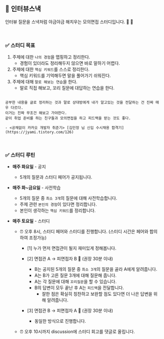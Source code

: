 ## 🍿 인터뷰스낵

인터뷰 질문을 스낵처럼 야금야금 해치우는 모의면접 스터디입니다. 👥 👥

<br/>

### ✅ 스터디 목표

1. 주제에 대한 `나의 경험`을 맵핑하고 정리한다.
    - 경험이 있더라도 정리해두지 않으면 바로 말하기 어렵다.
2. 주제에 대한 `핵심 키워드`를 스스로 정리한다.
    - 핵심 키워드를 기억해두면 말을 풀어가기 쉬워진다.
3. 주제에 대해 `말로 해보는 연습`을 한다.
    - 말로 직접 해보고, 꼬리 질문에 대답하는 연습을 한다.

```

공부한 내용을 글로 정리하는 것과 말로 상대방에게 내가 알고있는 것을 전달하는 건 진짜 매우 다르다. 
이거는 진짜 무조건 해보고 가야한다. 
같이 취업 준비를 하는 친구들과 모의면접을 하고 피드백을 받는 것도 좋다.

- <공채없이 카카오 개발자 취준기> [김민정 님 신입 수시채용 합격기](https://jyami.tistory.com/126)

```

<br/>

### ✅ 스터디 루틴

- __매주 화요일__ - 공지
    - 5개의 질문과 스터디 페어가 공지됩니다.

- __매주 화~금요일__ - 사전학습
    - 5개의 질문 중 `최소 3개`의 질문에 대해 사전학습합니다.
    - 주제 관련 `본인의 경험`이 있다면 정리합니다.
    - 본인이 생각하는 `핵심 키워드`를 정리합니다.

- __매주 토요일__ - 스터디
    - ⏰ 오후 8시, 스터디 페어와 스터디를 진행합니다. (스터디 시간은 페어와 합의하여 조정가능)
        - [1] 누가 먼저 면접관이 될지 재미있게 정해봅니다.

        - [2] 면접관 A → 피면접자 B 🙋 (권장 30분 이내)
            - B는 공지된 5개의 질문 중 `최소 3개`의 질문을 골라 A에게 알려줍니다.
            - A는 B가 고른 질문 3개에 대해 질문해 줍니다.
            - A는 각 질문에 대해 `꼬리질문`을 할 수 있습니다.
            - B의 답변이 모두 끝난 후 A는 `피드백`을 전달합니다. 
                - 잘한 점은 확실히 칭찬하고 보완할 점도 있다면 더 나은 답변을 위해 알려줍니다.


        - [3] 면접관 B → 피면접자 A 🙋 (권장 30분 이내)
            - 동일한 방식으로 진행합니다.

    - ⏰ 오후 10시까지 discussion에 스터디 회고를 댓글로 올립니다.

